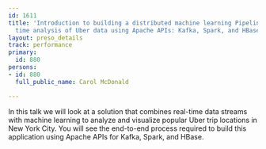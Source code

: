 ```yaml
---
id: 1611
title: 'Introduction to building a distributed machine learning Pipeline for real
  time analysis of Uber data using Apache APIs: Kafka, Spark, and HBase'
layout: preso_details
track: performance
primary:
  id: 880
persons:
- id: 880
  full_public_name: Carol McDonald

---
```

In this talk we will look at a solution that combines real-time data streams with machine learning to analyze and visualize popular Uber trip locations in New York City. You will see the end-to-end process required to build this application using Apache APIs for Kafka, Spark, and HBase.